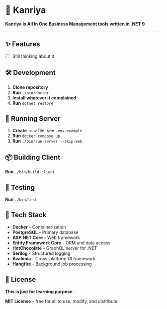 # 🏢 Kanriya

**Kanriya is All In One Business Management tools written in .NET 9**

---

## ✨ Features

- [ ] Still thinking about it

## 🛠️ Development

1. **Clone repository**
2. **Run** `./bin/doctor`
3. **Install whatever it complained**
4. **Run** `dotnet restore`

## 🚀 Running Server

1. **Create** `.env` file, see `.env.example`
2. **Run** `docker compose up`
3. **Run** `./bin/run-server --skip-web`

## 📦 Building Client

**Run** `./bin/build-client`

## 🧪 Testing

**Run** `./bin/test`

## 🔧 Tech Stack

- **Docker** - Containerization
- **PostgreSQL** - Primary database
- **ASP.NET Core** - Web framework
- **Entity Framework Core** - ORM and data access
- **HotChocolate** - GraphQL server for .NET
- **Serilog** - Structured logging
- **Avalonia** - Cross-platform UI framework
- **Hangfire** - Background job processing

## 📄 License

**This is just for learning purpose.**

**MIT License** - free for all to use, modify, and distribute.
